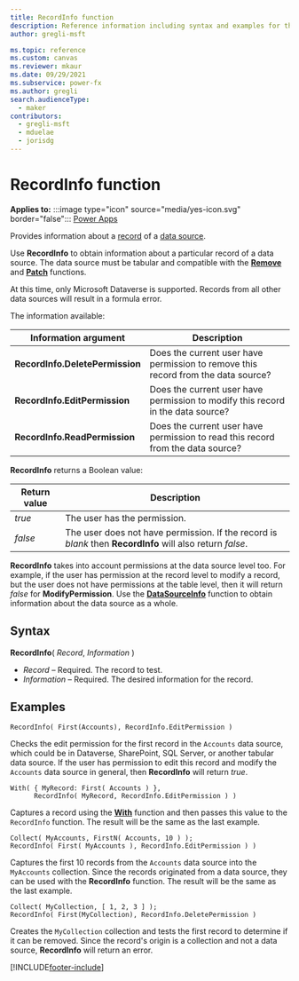 ```yaml
---
title: RecordInfo function
description: Reference information including syntax and examples for the RecordInfo function.
author: gregli-msft

ms.topic: reference
ms.custom: canvas
ms.reviewer: mkaur
ms.date: 09/29/2021
ms.subservice: power-fx
ms.author: gregli
search.audienceType:
  - maker
contributors:
  - gregli-msft
  - mduelae
  - jorisdg
---
```


# RecordInfo function

**Applies to:** :::image type="icon" source="media/yes-icon.svg" border="false"::: [Power Apps](../formula-reference-power-apps.md)

Provides information about a [record](/power-apps/maker/canvas-apps/working-with-tables#elements-of-a-table) of a [data source](/power-apps/maker/canvas-apps/working-with-data-sources).

Use **RecordInfo** to obtain information about a particular record of a data source. The data source must be tabular and compatible with the [**Remove**](function-remove-removeif.md) and [**Patch**](function-patch.md) functions.

At this time, only Microsoft Dataverse is supported. Records from all other data sources will result in a formula error.

The information available:

| Information argument            | Description                                                                       |
| ------------------------------- | --------------------------------------------------------------------------------- |
| **RecordInfo.DeletePermission** | Does the current user have permission to remove this record from the data source? |
| **RecordInfo.EditPermission**   | Does the current user have permission to modify this record in the data source?   |
| **RecordInfo.ReadPermission**   | Does the current user have permission to read this record from the data source?   |

**RecordInfo** returns a Boolean value:

| Return value | Description                                                                                               |
| ------------ | --------------------------------------------------------------------------------------------------------- |
| _true_       | The user has the permission.                                                                              |
| _false_      | The user does not have permission. If the record is _blank_ then **RecordInfo** will also return _false_. |

**RecordInfo** takes into account permissions at the data source level too. For example, if the user has permission at the record level to modify a record, but the user does not have permissions at the table level, then it will return _false_ for **ModifyPermission**. Use the [**DataSourceInfo**](function-datasourceinfo.md) function to obtain information about the data source as a whole.

## Syntax

**RecordInfo**( _Record_, _Information_ )

- _Record_ – Required. The record to test.
- _Information_ – Required. The desired information for the record.

## Examples

```powerapps-dot
RecordInfo( First(Accounts), RecordInfo.EditPermission )
```

Checks the edit permission for the first record in the `Accounts` data source, which could be in Dataverse, SharePoint, SQL Server, or another tabular data source. If the user has permission to edit this record and modify the `Accounts` data source in general, then **RecordInfo** will return _true_.

```powerapps-dot
With( { MyRecord: First( Accounts ) },
      RecordInfo( MyRecord, RecordInfo.EditPermission ) )
```

Captures a record using the [**With**](function-with.md) function and then passes this value to the `RecordInfo` function. The result will be the same as the last example.

```powerapps-dot
Collect( MyAccounts, FirstN( Accounts, 10 ) );
RecordInfo( First( MyAccounts ), RecordInfo.EditPermission ) )
```

Captures the first 10 records from the `Accounts` data source into the `MyAccounts` collection. Since the records originated from a data source, they can be used with the **RecordInfo** function. The result will be the same as the last example.

```powerapps-dot
Collect( MyCollection, [ 1, 2, 3 ] );
RecordInfo( First(MyCollection), RecordInfo.DeletePermission )
```

Creates the `MyCollection` collection and tests the first record to determine if it can be removed. Since the record's origin is a collection and not a data source, **RecordInfo** will return an error.

[!INCLUDE[footer-include](../../includes/footer-banner.md)]
